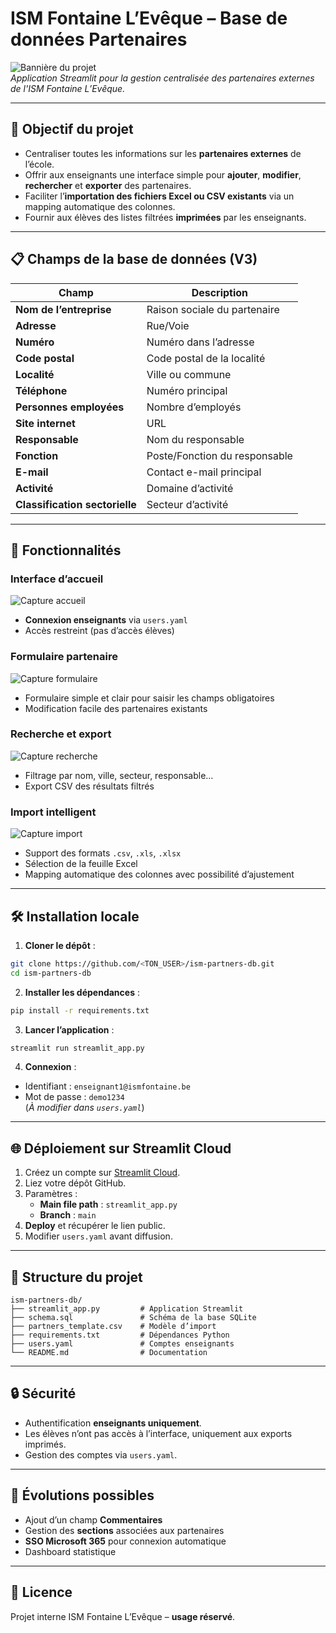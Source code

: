 # ISM Fontaine L’Evêque – Base de données Partenaires

![Bannière du projet](docs/banner.png)  
*Application Streamlit pour la gestion centralisée des partenaires externes de l'ISM Fontaine L’Evêque.*

---

## 🎯 Objectif du projet
- Centraliser toutes les informations sur les **partenaires externes** de l’école.
- Offrir aux enseignants une interface simple pour **ajouter**, **modifier**, **rechercher** et **exporter** des partenaires.
- Faciliter l’**importation des fichiers Excel ou CSV existants** via un mapping automatique des colonnes.
- Fournir aux élèves des listes filtrées **imprimées** par les enseignants.

---

## 📋 Champs de la base de données (V3)
| Champ                        | Description |
|------------------------------|-------------|
| **Nom de l’entreprise**      | Raison sociale du partenaire |
| **Adresse**                  | Rue/Voie |
| **Numéro**                   | Numéro dans l’adresse |
| **Code postal**               | Code postal de la localité |
| **Localité**                 | Ville ou commune |
| **Téléphone**                 | Numéro principal |
| **Personnes employées**       | Nombre d’employés |
| **Site internet**             | URL |
| **Responsable**               | Nom du responsable |
| **Fonction**                  | Poste/Fonction du responsable |
| **E-mail**                    | Contact e-mail principal |
| **Activité**                  | Domaine d’activité |
| **Classification sectorielle**| Secteur d’activité |

---

## 🚀 Fonctionnalités

### Interface d’accueil
![Capture accueil](docs/screenshot_home.png)

- **Connexion enseignants** via `users.yaml`
- Accès restreint (pas d’accès élèves)

### Formulaire partenaire
![Capture formulaire](docs/screenshot_form.png)

- Formulaire simple et clair pour saisir les champs obligatoires
- Modification facile des partenaires existants

### Recherche et export
![Capture recherche](docs/screenshot_search.png)

- Filtrage par nom, ville, secteur, responsable…
- Export CSV des résultats filtrés

### Import intelligent
![Capture import](docs/screenshot_import.png)

- Support des formats `.csv`, `.xls`, `.xlsx`
- Sélection de la feuille Excel
- Mapping automatique des colonnes avec possibilité d’ajustement

---

## 🛠 Installation locale

1. **Cloner le dépôt** :
```bash
git clone https://github.com/<TON_USER>/ism-partners-db.git
cd ism-partners-db
```

2. **Installer les dépendances** :
```bash
pip install -r requirements.txt
```

3. **Lancer l’application** :
```bash
streamlit run streamlit_app.py
```

4. **Connexion** :
- Identifiant : `enseignant1@ismfontaine.be`
- Mot de passe : `demo1234`  
(*À modifier dans `users.yaml`*)

---

## 🌐 Déploiement sur Streamlit Cloud

1. Créez un compte sur [Streamlit Cloud](https://streamlit.io/cloud).
2. Liez votre dépôt GitHub.
3. Paramètres :
   - **Main file path** : `streamlit_app.py`
   - **Branch** : `main`
4. **Deploy** et récupérer le lien public.
5. Modifier `users.yaml` avant diffusion.

---

## 📂 Structure du projet
```
ism-partners-db/
├── streamlit_app.py         # Application Streamlit
├── schema.sql               # Schéma de la base SQLite
├── partners_template.csv    # Modèle d’import
├── requirements.txt         # Dépendances Python
├── users.yaml               # Comptes enseignants
└── README.md                # Documentation
```

---

## 🔒 Sécurité
- Authentification **enseignants uniquement**.
- Les élèves n’ont pas accès à l’interface, uniquement aux exports imprimés.
- Gestion des comptes via `users.yaml`.

---

## 📌 Évolutions possibles
- Ajout d’un champ **Commentaires**
- Gestion des **sections** associées aux partenaires
- **SSO Microsoft 365** pour connexion automatique
- Dashboard statistique

---

## 📜 Licence
Projet interne ISM Fontaine L’Evêque – **usage réservé**.
